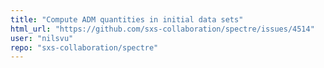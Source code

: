 ```yaml
---
title: "Compute ADM quantities in initial data sets"
html_url: "https://github.com/sxs-collaboration/spectre/issues/4514"
user: "nilsvu"
repo: "sxs-collaboration/spectre"
---
```



